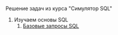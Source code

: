 Решение задач из курса "Симулятор SQL"
1. Изучаем основы SQL
   1. [Базовые запросы SQL](https://github.com/Nadya1004avt/SQL/blob/main/The%20basics%20sql/Basic_Queries.ipynb)
